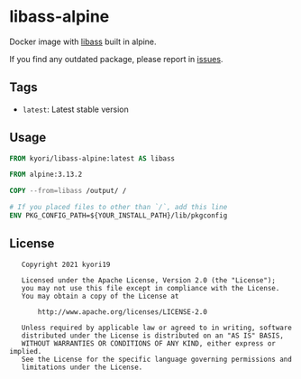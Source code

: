 # libass-alpine

Docker image with [libass](https://github.com/libass/libass) built in alpine.

If you find any outdated package, please report in [issues](https://github.com/kyori19/libass-alpine/issues).

## Tags

* `latest`: Latest stable version

## Usage

```Dockerfile
FROM kyori/libass-alpine:latest AS libass

FROM alpine:3.13.2

COPY --from=libass /output/ /

# If you placed files to other than `/`, add this line
ENV PKG_CONFIG_PATH=${YOUR_INSTALL_PATH}/lib/pkgconfig
```

## License

```LICENSE
   Copyright 2021 kyori19

   Licensed under the Apache License, Version 2.0 (the "License");
   you may not use this file except in compliance with the License.
   You may obtain a copy of the License at

       http://www.apache.org/licenses/LICENSE-2.0

   Unless required by applicable law or agreed to in writing, software
   distributed under the License is distributed on an "AS IS" BASIS,
   WITHOUT WARRANTIES OR CONDITIONS OF ANY KIND, either express or implied.
   See the License for the specific language governing permissions and
   limitations under the License.
```
